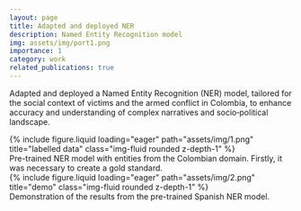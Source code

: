 ```yaml
---
layout: page
title: Adapted and deployed NER
description: Named Entity Recognition model
img: assets/img/port1.png
importance: 1
category: work
related_publications: true
---
```


Adapted and deployed a Named Entity Recognition (NER) model, tailored for the social context of victims and the armed conflict in Colombia, to enhance accuracy and understanding of complex narratives and socio‑political landscape.

<div class="row">
    <div class="col-sm mt-3 mt-md-0">
        {% include figure.liquid loading="eager" path="assets/img/1.png" title="labelled data" class="img-fluid rounded z-depth-1" %}
    </div>
</div>
<div class="caption">
    Pre-trained NER model with entities from the Colombian domain. Firstly, it was necessary to create a gold standard.
</div>
<div class="row">
    <div class="col-sm mt-3 mt-md-0">
        {% include figure.liquid loading="eager" path="assets/img/2.png" title="demo" class="img-fluid rounded z-depth-1" %}
    </div>
</div>
<div class="caption">
    Demonstration of the results from the pre-trained Spanish NER model.
</div>
